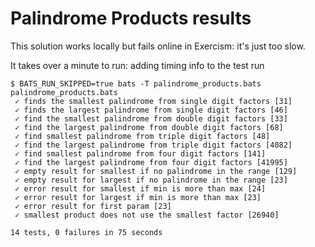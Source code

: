 # Palindrome Products results

This solution works locally but fails online in Exercism: it's just too slow.

It takes over a minute to run: adding timing info to the test run

```
$ BATS_RUN_SKIPPED=true bats -T palindrome_products.bats
palindrome_products.bats
 ✓ finds the smallest palindrome from single digit factors [31]
 ✓ finds the largest palindrome from single digit factors [46]
 ✓ find the smallest palindrome from double digit factors [33]
 ✓ find the largest palindrome from double digit factors [68]
 ✓ find smallest palindrome from triple digit factors [48]
 ✓ find the largest palindrome from triple digit factors [4082]
 ✓ find smallest palindrome from four digit factors [141]
 ✓ find the largest palindrome from four digit factors [41995]
 ✓ empty result for smallest if no palindrome in the range [129]
 ✓ empty result for largest if no palindrome in the range [23]
 ✓ error result for smallest if min is more than max [24]
 ✓ error result for largest if min is more than max [23]
 ✓ error result for first param [23]
 ✓ smallest product does not use the smallest factor [26940]

14 tests, 0 failures in 75 seconds
```
